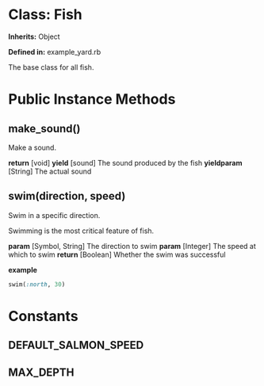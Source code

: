 # Class: Fish
**Inherits:** Object
    
**Defined in:** example_yard.rb

The base class for all fish.

# Public Instance Methods
## make_sound() [](#method-i-make_sound)
Make a sound.

**return** [void] 
**yield** [sound] The sound produced by the fish
**yieldparam** [String] The actual sound
## swim(direction, speed) [](#method-i-swim)
Swim in a specific direction.

Swimming is the most critical feature of fish.

**param** [Symbol, String] The direction to swim
**param** [Integer] The speed at which to swim
**return** [Boolean] Whether the swim was successful

**example**
```ruby
swim(:north, 30)
```

# Constants
## DEFAULT_SALMON_SPEED [](#constant-DEFAULT_SALMON_SPEED)


## MAX_DEPTH [](#constant-MAX_DEPTH)


